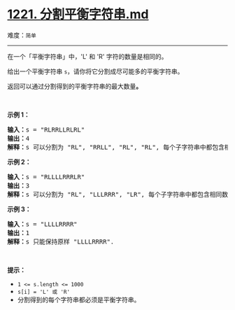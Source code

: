# [1221. 分割平衡字符串.md](https://leetcode-cn.com/problems/split-a-string-in-balanced-strings)

难度：`简单`

---

<p>在一个「平衡字符串」中，&#39;L&#39; 和 &#39;R&#39; 字符的数量是相同的。</p>

<p>给出一个平衡字符串&nbsp;<code>s</code>，请你将它分割成尽可能多的平衡字符串。</p>

<p>返回可以通过分割得到的平衡字符串的最大数量<strong>。</strong></p>

<p>&nbsp;</p>

<p><strong>示例 1：</strong></p>

<pre><strong>输入：</strong>s = &quot;RLRRLLRLRL&quot;
<strong>输出：</strong>4
<strong>解释：</strong>s 可以分割为 &quot;RL&quot;, &quot;RRLL&quot;, &quot;RL&quot;, &quot;RL&quot;, 每个子字符串中都包含相同数量的 &#39;L&#39; 和 &#39;R&#39;。
</pre>

<p><strong>示例 2：</strong></p>

<pre><strong>输入：</strong>s = &quot;RLLLLRRRLR&quot;
<strong>输出：</strong>3
<strong>解释：</strong>s 可以分割为 &quot;RL&quot;, &quot;LLLRRR&quot;, &quot;LR&quot;, 每个子字符串中都包含相同数量的 &#39;L&#39; 和 &#39;R&#39;。
</pre>

<p><strong>示例 3：</strong></p>

<pre><strong>输入：</strong>s = &quot;LLLLRRRR&quot;
<strong>输出：</strong>1
<strong>解释：</strong>s 只能保持原样 &quot;LLLLRRRR&quot;.
</pre>

<p>&nbsp;</p>

<p><strong>提示：</strong></p>

<ul>
	<li><code>1 &lt;= s.length &lt;= 1000</code></li>
	<li><code>s[i] = &#39;L&#39; 或 &#39;R&#39;</code></li>
	<li>分割得到的每个字符串都必须是平衡字符串。</li>
</ul>
